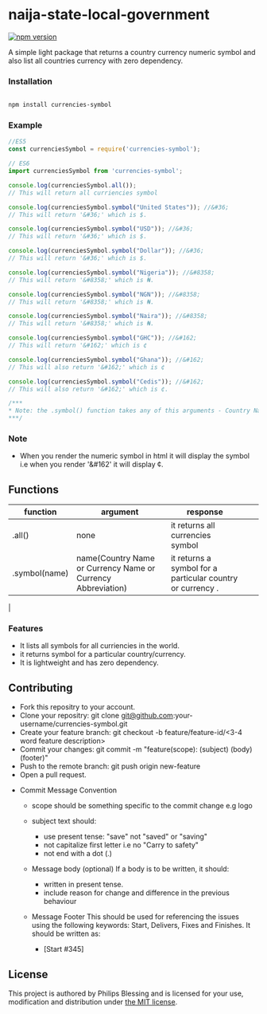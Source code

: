 # naija-state-local-government

[![npm version](https://badge.fury.io/js/naija-state-local-government.svg)](https://www.npmjs.com/package/naija-state-local-government)

A simple light package that returns a country currency numeric symbol and also list all countries currency with zero dependency.

### Installation

``` bash

npm install currencies-symbol

```

### Example

``` Javascript
//ES5
const currenciesSymbol = require('currencies-symbol');

// ES6
import currenciesSymbol from 'currencies-symbol';

console.log(currenciesSymbol.all());
// This will return all curriencies symbol

console.log(currenciesSymbol.symbol("United States")); //&#36;
// This will return '&#36;' which is $.

console.log(currenciesSymbol.symbol("USD")); //&#36;
// This will return '&#36;' which is $.

console.log(currenciesSymbol.symbol("Dollar")); //&#36;
// This will return '&#36;' which is $.

console.log(currenciesSymbol.symbol("Nigeria")); //&#8358;
// This will return '&#8358;' which is ₦.

console.log(currenciesSymbol.symbol("NGN")); //&#8358;
// This will return '&#8358;' which is ₦.

console.log(currenciesSymbol.symbol("Naira")); //&#8358;
// This will return '&#8358;' which is ₦.

console.log(currenciesSymbol.symbol("GHC")); //&#162;
// This will return '&#162;' which is ¢

console.log(currenciesSymbol.symbol("Ghana")); //&#162;
// This will also return '&#162;' which is ¢

console.log(currenciesSymbol.symbol("Cedis")); //&#162;
// This will also return '&#162;' which is ¢.

/***
* Note: the .symbol() function takes any of this arguments - Country Name, Currency Name and Currency Abbreviation and return the currency symbol.
***/

```

### Note

- When you render the numeric symbol in html it will display the symbol i.e when you render '&#162' it will display ¢.

## Functions

| function    | argument                                            | response                                            |   |   |
|-------------|-----------------------------------------------------|-----------------------------------------------------|---|---|
| .all()      | none                                                | it returns all currencies symbol          |   |   |
| .symbol(name)   | name(Country Name or Currency Name or Currency Abbreviation)                                                | it returns a symbol for a particular country or currency .                     |   |   |
| 
### Features
- It lists all symbols for all curriencies in the world.
- it returns symbol for a particular country/currency.
- It is lightweight and has zero dependency.

## Contributing

* Fork this repositry to your account.
* Clone your repositry: git clone git@github.com:your-username/currencies-symbol.git
* Create your feature branch: git checkout -b feature/feature-id/<3-4 word feature description>
* Commit your changes: git commit -m "feature(scope): (subject) <BLANK LINE> (body) <BLANK LINE> (footer)"
* Push to the remote branch: git push origin new-feature
* Open a pull request.

- Commit Message Convention
    - scope should be something specific to the commit change e.g logo
    - subject text should:
        - use present tense: "save" not "saved" or "saving"
        - not capitalize first letter i.e no "Carry to safety"
        - not end with a dot (.)
    - Message body (optional) If a body is to be written, it should:
      - written in present tense.
      - include reason for change and difference in the previous behaviour

    - Message Footer This should be used for referencing the issues using the following keywords: Start, Delivers, Fixes and Finishes. It should be written as:
      - [Start #345]
    
## License

This project is authored by Philips Blessing and is licensed 
for your use, modification and distribution under [the MIT license](https://en.wikipedia.org/wiki/MIT_License). 
